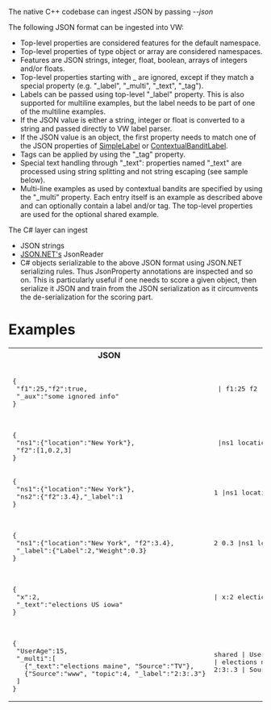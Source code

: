 The native C++ codebase can ingest JSON by passing _--json_

The following JSON format can be ingested into VW:

* Top-level properties are considered features for the default namespace.
* Top-level properties of type object or array are considered namespaces.
* Features are JSON strings, integer, float, boolean, arrays of integers and/or floats.
* Top-level properties starting with _ are ignored, except if they match a special property (e.g. "_label", "_multi", "_text", "_tag").
* Labels can be passed using top-level "_label" property. This is also supported for multiline examples, but the label needs to be part of one of the multiline examples.
 * If the JSON value is either a string, integer or float is converted to a string and passed directly to VW label parser.
 * If the JSON value is an object, the first property needs to match one of the JSON properties of [SimpleLabel](https://github.com/JohnLangford/vowpal_wabbit/blob/master/cs/cli/vw_label.h#L169) or [ContextualBanditLabel](https://github.com/JohnLangford/vowpal_wabbit/blob/master/cs/cli/vw_label.h#L37).  
* Tags can be applied by using the "_tag" property.
* Special text handling through "_text": properties named "_text" are processed using string splitting and not string escaping (see sample below).
* Multi-line examples as used by contextual bandits are specified by using the "_multi" property. Each entry itself is an example as described above and can optionally contain a label and/or tag. The top-level properties are used for the optional shared example.

The C# layer can ingest
* JSON strings 
* [JSON.NET's](http://www.newtonsoft.com/json) JsonReader
* C# objects serializable to the above JSON format using JSON.NET serializing rules. Thus JsonProperty annotations are inspected and so on. This is particularly useful if one needs to score a given object, then serialize it JSON and train from the JSON serialization as it circumvents the de-serialization for the scoring part. 

# Examples
<table><tr><th>JSON</th><th>VW String</th></tr>
<tr><td> 
  <pre lang="json"> 
{
 "f1":25,"f2":true,
 "_aux":"some ignored info"
} </pre> </td><td>
  <pre> | f1:25 f2</pre>
</td></tr>
<tr><td> 
  <pre lang="json"> 
{
 "ns1":{"location":"New York"},
 "f2":[1,0.2,3]
} </pre> </td><td>
  <pre> |ns1 locationNew_York | :1 :.2 :.3</pre>
</td></tr>
<tr><td> 
  <pre lang="json">
{
 "ns1":{"location":"New York"},
 "ns2":{"f2":3.4},"_label":1
} </pre> </td><td>
  <pre>1 |ns1 locationNew_York |ns2 f2:3.4</pre>
</td></tr>

<tr><td> 
  <pre lang="json"> 
{
 "ns1":{"location":"New York", "f2":3.4},
 "_label":{"Label":2,"Weight":0.3}
} </pre> </td><td>
  <pre>2 0.3 |ns1 locationNew_York f2:3.4</pre>
</td></tr>

<tr><td> 
  <pre lang="json"> 
{
 "x":2,
 "_text":"elections US iowa"
} </pre> </td><td>
  <pre>| x:2 elections US iowa</pre>
</td></tr>

<tr><td> 
  <pre lang="json"> 
{
 "UserAge":15,
 "_multi":[
   {"_text":"elections maine", "Source":"TV"},
   {"Source":"www", "topic":4, "_label":"2:3:.3"}
 ]
} </pre> </td><td>
  <pre>
shared | UserAge:15
| elections maine SourceTV
2:3:.3 | Sourcewww topic:4
</pre>
</td></tr>
</table>